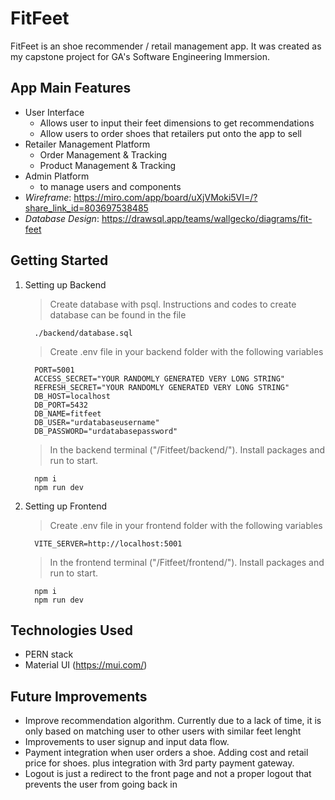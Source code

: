 # FitFeet
FitFeet is an shoe recommender / retail management app.
It was created as my capstone project for GA's Software Engineering Immersion.

## App Main Features
- User Interface
  - Allows user to input their feet dimensions to get recommendations
  - Allow users to order shoes that retailers put onto the app to sell
- Retailer Management Platform
  - Order Management & Tracking
  - Product Management & Tracking
- Admin Platform
   - to manage users and components
- *Wireframe*: https://miro.com/app/board/uXjVMoki5VI=/?share_link_id=803697538485
- *Database Design*: https://drawsql.app/teams/wallgecko/diagrams/fit-feet


## Getting Started 
1. Setting up Backend
    > Create database with psql. Instructions and codes to create database can be found in the file
    ```
      ./backend/database.sql
    ```
    > Create .env file in your backend folder with the following variables
    ```  
      PORT=5001
      ACCESS_SECRET="YOUR RANDOMLY GENERATED VERY LONG STRING"
      REFRESH_SECRET="YOUR RANDOMLY GENERATED VERY LONG STRING"
      DB_HOST=localhost
      DB_PORT=5432
      DB_NAME=fitfeet
      DB_USER="urdatabaseusername"
      DB_PASSWORD="urdatabasepassword"
    ```
   > In the backend terminal ("/Fitfeet/backend/"). Install packages and run to start.
    ```
      npm i
      npm run dev
    ```
    
2. Setting up Frontend
    > Create .env file in your frontend folder with the following variables

    ```
      VITE_SERVER=http://localhost:5001
    ```

    > In the frontend terminal ("/Fitfeet/frontend/"). Install packages and run to start. 

    ```
      npm i
      npm run dev
    ```

## Technologies Used
- PERN stack
- Material UI (https://mui.com/)



## Future Improvements
- Improve recommendation algorithm. Currently due to a lack of time, it is only based on matching user to other users with similar feet lenght
- Improvements to user signup and input data flow.
- Payment integration when user orders a shoe. Adding cost and retail price for shoes. plus integration with 3rd party payment gateway.
- Logout is just a redirect to the front page and not a proper logout that prevents the user from going back in
